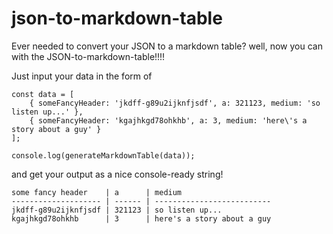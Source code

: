 # json-to-markdown-table

Ever needed to convert your JSON to a markdown table? well, now you can with the JSON-to-markdown-table!!!!

Just input your data in the form of
```JS
const data = [
	{ someFancyHeader: 'jkdff-g89u2ijknfjsdf', a: 321123, medium: 'so listen up...' },
	{ someFancyHeader: 'kgajhkgd78ohkhb', a: 3, medium: 'here\'s a story about a guy' }
];

console.log(generateMarkdownTable(data));
```

and get your output as a nice console-ready string!

```
some fancy header    | a      | medium                    
-------------------- | ------ | --------------------------
jkdff-g89u2ijknfjsdf | 321123 | so listen up...           
kgajhkgd78ohkhb      | 3      | here's a story about a guy
```
